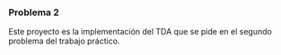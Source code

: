 ### Problema 2

Este proyecto es la implementación del TDA que se pide en el segundo problema
del trabajo práctico.